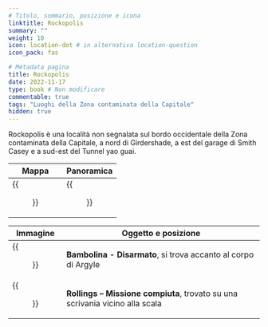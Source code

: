 ```yaml
---
# Titolo, sommario, posizione e icona
linktitle: Rockopolis
summary: ""
weight: 10
icon: location-dot # in alternativa location-question
icon_pack: fas

# Metadata pagina
title: Rockopolis
date: 2022-11-17
type: book # Non modificare
commentable: true
tags: "Luoghi della Zona contaminata della Capitale"
hidden: true
---
```





Rockopolis è una località non segnalata sul bordo occidentale della Zona contaminata della Capitale, a nord di Girdershade, a est del garage di Smith Casey e a sud-est del Tunnel yao guai. 

| Mappa                                  | Panoramica                         |
| -------------------------------------- | ---------------------------------- |
| {{<figure src="fo3/Rockopolis_loc.webp">}} | {{<figure src="fo3/Rockopolis.webp">}} |

| Immagine                                              | Oggetto e posizione                                                          |
| ----------------------------------------------------- | ---------------------------------------------------------------------------- |
| {{<figure src="fo3/Rockopolis_Unarmed_bobblehead.webp">}} | **Bambolina - Disarmato**, si trova accanto al corpo di Argyle               |
| {{<figure src="fo3/Rollings_Message.webp">}}              | **Rollings – Missione compiuta**, trovato su una scrivania vicino alla scala |

